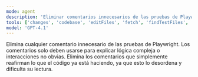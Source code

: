 ```yaml
---
mode: agent
description: 'Eliminar comentarios innecesarios de las pruebas de Playwright'
tools: ['changes', 'codebase', 'editFiles', 'fetch', 'findTestFiles', 'problems', 'runCommands', 'runTasks', 'runTests', 'search', 'searchResults', 'terminalLastCommand', 'terminalSelection', 'testFailure', 'playwright']
model: 'GPT-4.1'
---
```


Elimina cualquier comentario innecesario de las pruebas de Playwright. Los comentarios solo deben usarse para explicar lógica compleja o interacciones no obvias. Elimina los comentarios que simplemente reafirman lo que el código ya está haciendo, ya que esto lo desordena y dificulta su lectura.
